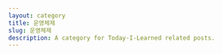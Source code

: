 ```yaml
---
layout: category
title: 운영체제
slug: 운영체제
description: A category for Today-I-Learned related posts.
---
```

